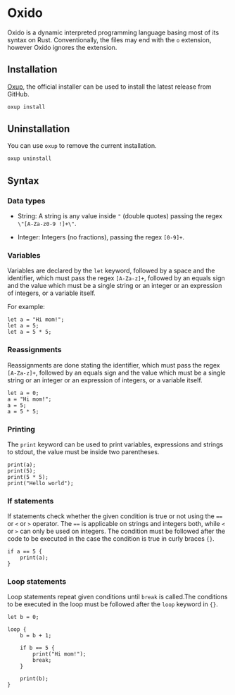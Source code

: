 # Oxido

Oxido is a dynamic interpreted programming language basing most of its syntax on Rust. Conventionally, the files may end with the `o` extension, however Oxido ignores the extension.

## Installation

[Oxup](https://github.com/oxidite/oxup), the official installer can be used to install the latest release from GitHub.

```bash
oxup install
```

## Uninstallation

You can use `oxup` to remove the current installation.

```bash
oxup uninstall
```

## Syntax

### Data types

* String: A string is any value inside `"` (double quotes) passing the regex `\"[A-Za-z0-9 !]+\"`.

* Integer: Integers (no fractions), passing the regex `[0-9]+`.

### Variables

Variables are declared by the `let` keyword, followed by a space and the identifier, which must pass the regex `[A-Za-z]+`, followed by an equals sign and the value which must be a single string or an integer or an expression of integers, or a variable itself.

For example:

```ox
let a = "Hi mom!";
let a = 5;
let a = 5 * 5;
```

### Reassignments

Reassignments are done stating the identifier, which must pass the regex `[A-Za-z]+`, followed by an equals sign and the value which must be a single string or an integer or an expression of integers, or a variable itself.

```ox
let a = 0;
a = "Hi mom!";
a = 5;
a = 5 * 5;
```

### Printing

The `print` keyword can be used to print variables, expressions and strings to stdout, the value must be inside two parentheses.

```ox
print(a);
print(5);
print(5 * 5);
print("Hello world");
```

### If statements

If statements check whether the given condition is true or not using the `==` or `<` or `>` operator. The `==` is applicable on strings and integers both, while `<` or `>` can only be used on integers. The condition must be followed after the code to be executed in the case the condition is true in curly braces `{}`.

```ox
if a == 5 {
    print(a);
}
```

### Loop statements

Loop statements repeat given conditions until `break` is called.The conditions to be executed in the loop must be followed after the `loop` keyword in `{}`.

```ox
let b = 0;

loop {
    b = b + 1;

    if b == 5 {
        print("Hi mom!");
        break;
    }

    print(b);
}
```

